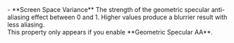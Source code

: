 <tr>
<td>- **Screen Space Variance**</td>
<td>The strength of the geometric specular anti-aliasing effect between 0 and 1. Higher values produce a blurrier result with less aliasing.<br />This property only appears if you enable **Geometric Specular AA**.</td>
</tr>

